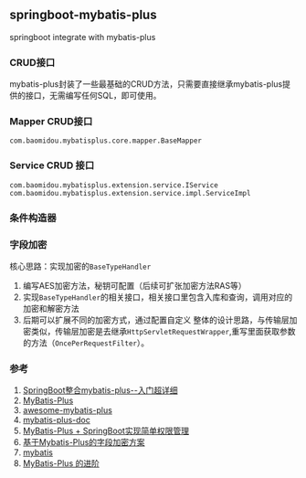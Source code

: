 ## springboot-mybatis-plus

springboot integrate with mybatis-plus

### CRUD接口
mybatis-plus封装了一些最基础的CRUD方法，只需要直接继承mybatis-plus提供的接口，无需编写任何SQL，即可使用。

### Mapper CRUD接口
`com.baomidou.mybatisplus.core.mapper.BaseMapper`

### Service CRUD 接口
```
com.baomidou.mybatisplus.extension.service.IService
com.baomidou.mybatisplus.extension.service.impl.ServiceImpl
```

### 条件构造器

### 字段加密
核心思路：实现加密的`BaseTypeHandler`
1. 编写AES加密方法，秘钥可配置（后续可扩张加密方法RAS等）
2. 实现`BaseTypeHandler`的相关接口，相关接口里包含入库和查询，调用对应的加密和解密方法
3. 后期可以扩展不同的加密方式，通过配置自定义
整体的设计思路，与传输层加密类似，传输层加密是去继承`HttpServletRequestWrapper`,重写里面获取参数的方法（`OncePerRequestFilter`）。

### 参考
1. [SpringBoot整合mybatis-plus--入门超详细](https://www.jianshu.com/p/28d6d9a56b62)
2. [MyBatis-Plus](https://baomidou.com/)
3. [awesome-mybatis-plus](https://github.com/baomidou/awesome-mybatis-plus)
4. [mybatis-plus-doc](https://github.com/baomidou/mybatis-plus-doc)
5. [MyBatis-Plus + SpringBoot实现简单权限管理](https://www.imooc.com/learn/1294)
6. [基于Mybatis-Plus的字段加密方案](https://juejin.cn/post/7076350146660794381)
7. [mybatis](https://mybatis.org/mybatis-3/zh/configuration.html#typeHandlers)
8. [MyBatis-Plus 的进阶](https://juejin.cn/post/7028953797317623816)